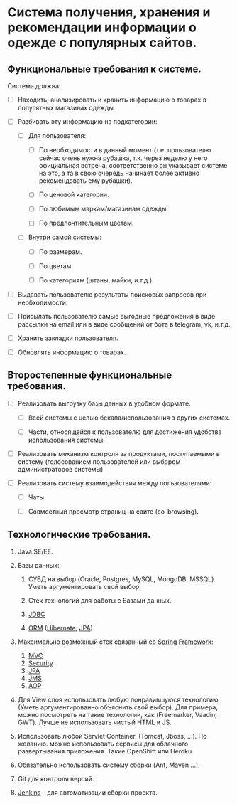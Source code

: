 # Система получения, хранения и рекомендации информации о одежде с популярных сайтов.

## Функциональные требования к системе.

Система должна:
   - [ ] Находить, анализировать и хранить информацию о товарах в популятных магазинах одежды.

   - [ ] Разбивать эту информацию на подкатегории:
   
      - [ ] Для пользователя:
         - [ ] По необходимости в данный момент (т.е. пользователю сейчас очень нужна рубашка, т.к. через неделю у него официальная встреча, соответственно он указывает системе на это, а та в свою очередь начинает более активно рекомендовать ему рубашки).
         
         - [ ] По ценовой категории.
         
         - [ ] По любимым маркам/магазинам одежды.
         
         - [ ] По предпочтительным цветам.
         
      - [ ] Внутри самой системы:   
         - [ ] По размерам.
         
         - [ ] По цветам.

         - [ ] По категориям (штаны, майки, и.т.д.).
                  
   - [ ] Выдавать пользователю результаты поисковых запросов при необходимости.

   - [ ] Присылать пользователю самые выгодные предложения в виде рассылки на email или в виде сообщений от бота в telegram, vk, и.т.д.

   - [ ] Хранить закладки пользователя.
   
   - [ ] Обновлять информацию о товарах.
   
## Второстепенные функциональные требования.

- [ ] Реализовать выгрузку базы данных в удобном формате.
   - [ ] Всей системы с целью бекапа/использования в других системах.
   
   - [ ] Части, относящейся к пользователю для достижения удобства использования системы.
   
- [ ] Реализовать механизм контроля за продуктами, поступаемыми в систему (голосованием пользователей или выбором администраторов системы)

- [ ] Реализовать систему взаимодействия между пользователями:
   - [ ] Чаты.
   
   - [ ] Совместный просмотр страниц на сайте (co-browsing).

## Технологические требования.


1. Java SE/EE.

2. Базы данных:
   1. СУБД на выбор (Oracle, Postgres, MySQL, MongoDB, MSSQL). Уметь аргументировать свой выбор. 

   2. Стек технологий для работы с Базами данных.

   3. [JDBC](https://en.wikipedia.org/wiki/Java_Database_Connectivity)

   4. [ORM](https://ru.wikipedia.org/wiki/ORM) ([Hibernate](https://en.wikipedia.org/wiki/Hibernate_(framework)), [JPA](https://en.wikipedia.org/wiki/Java_Persistence_API))
  
3. Максимально возможный стек связанный со [Spring Framework](spring.io):
   1. [MVC](https://docs.spring.io/spring/docs/current/spring-framework-reference/web.html)
   2. [Security](https://docs.spring.io/spring-security/site/docs/5.0.3.RELEASE/reference/htmlsingle/)
   3. [JPA](https://docs.spring.io/spring-data/data-jpa/docs/current/reference/html/)
   4. [JMS](https://spring.io/guides/gs/messaging-jms/)
   5. [AOP](https://docs.spring.io/spring/docs/2.5.x/reference/aop.html)

4. Для View слоя использовать любую понравившуюся технологию (Уметь аргументированно объяснить свой выбор). Для примера, можно посмотреть на такие технологии, как (Freemarker, Vaadin, GWT). Лучше не использовать чистый HTML и JS.

5. Использовать любой Servlet Container. (Tomcat, Jboss, ...). По желанию. можно использовать сервисы для облачного развертывания приложения. Такие OpenShift или Heroku.

6. Обязательно использовать систему сборки (Ant, Maven ...).

7. Git для контроля версий.

8. [Jenkins](https://jenkins.io/)  - для автоматизации сборки проекта.